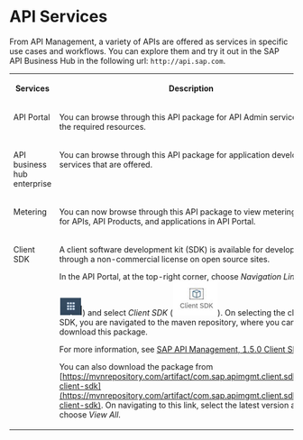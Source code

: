 <!-- loio007d50f4b101488298af9a89cd473493 -->

# API Services

From API Management, a variety of APIs are offered as services in specific use cases and workflows. You can explore them and try it out in the SAP API Business Hub in the following url: `http://api.sap.com`.


<table>
<tr>
<th valign="top">

Services

</th>
<th valign="top">

Description

</th>
</tr>
<tr>
<td valign="top">

API Portal

</td>
<td valign="top">

You can browse through this API package for API Admin services with the required resources.

</td>
</tr>
<tr>
<td valign="top">

API business hub enterprise 

</td>
<td valign="top">

You can browse through this API package for application developer services that are offered.

</td>
</tr>
<tr>
<td valign="top">

Metering

</td>
<td valign="top">

You can now browse through this API package to view metering data for APIs, API Products, and applications in API Portal.

</td>
</tr>
<tr>
<td valign="top">

Client SDK

</td>
<td valign="top">

A client software development kit \(SDK\) is available for developers through a non-commercial license on open source sites.

In the API Portal, at the top-right corner, choose *Navigation Links* \(![](images/Finalgrid_1a621ca.png)\) and select *Client SDK* \(![](images/clientsdk_f85baa6.png)\). On selecting the client SDK, you are navigated to the maven repository, where you can download this package.

For more information, see [SAP API Management, 1.5.0 Client SDK](https://help.sap.com/doc/sap-api-management-client-sdk/Cloud/en-US/SAP%20API%20Management%20Cloud%20SDK_1.5.0%20.pdf).

You can also download the package from [https://mvnrepository.com/artifact/com.sap.apimgmt.client.sdk/apim-client-sdk](https://mvnrepository.com/artifact/com.sap.apimgmt.client.sdk/apim-client-sdk). On navigating to this link, select the latest version and choose *View All*.

</td>
</tr>
</table>

